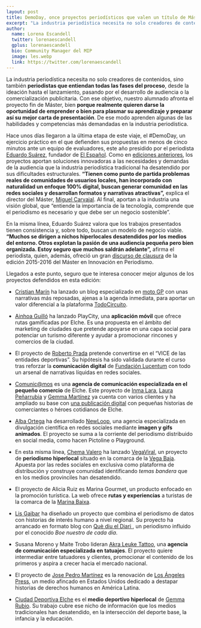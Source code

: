 ```yaml
---
layout: post
title: DemoDay, once proyectos periodísticos que valen un título de Máster
excerpt: "La industria periodística necesita no solo creadores de contenidos, sino también periodistas que entiendan todas las fases del proceso, desde la ideación hasta el lanzamiento, pasando por el desarrollo de audiencia o la comercialización publicitaria. Con ese objetivo, nuestro alumnado afronta el proyecto fin de Máster, bien porque realmente quieren darse la oportunidad de emprender o bien para plasmar su aprendizaje y preparar su mejor carta de presentación. Así aprenden algunas de las habilidades y competencias más demandadas en la industria periodística."
author:
  name: Lorena Escandell
  twitter: lorenaescandell
  gplus: lorenaescandell 
  bio: Community Manager del MIP
  image: les.webp
  link: https://twitter.com/lorenaescandell
---
```

La industria periodística necesita no solo creadores de contenidos, sino también **periodistas que entiendan todas las fases del proceso**, desde la ideación hasta el lanzamiento, pasando por el desarrollo de audiencia o la comercialización publicitaria. Con ese objetivo, nuestro alumnado afronta el proyecto fin de Máster, bien **porque realmente quieren darse la oportunidad de emprender o bien para plasmar su aprendizaje y preparar así su mejor carta de presentación**. De ese modo aprenden algunas de las habilidades y competencias más demandadas en la industria periodística. 

Hace unos días llegaron a la última etapa de este viaje, el #DemoDay, un ejercicio práctico en el que defienden sus propuestas en menos de cinco minutos ante un equipo de evaluadores, este año presidido por el periodista [Eduardo Suárez](https://twitter.com/eduardosuarez), fundador de [El Español](http://www.elespanol.com/). Como en [ediciones anteriores](http://mip.umh.es/blog/2015/09/28/ideas-proyectos-del-master/), los proyectos aportan soluciones innovadoras a las necesidades y demandas de la audiencia que la industria periodística tradicional ha desatendido por sus dificultades estructurales. **“Tienen como punto de partida problemas reales de comunidades de usuarios locales, han incorporado con naturalidad un enfoque 100% digital, buscan generar comunidad en las redes sociales y desarrollan formatos y narrativas atractivas”,** explica el director del Máster, [Miguel Carvajal](https://twitter.com/mcarvajal_). Al final, aportan a la industria una visión global, que “entiende la importancia de la tecnología, comprende que el periodismo es necesario y que debe ser un negocio sostenible”. 

En la misma línea, Eduardo Suárez valora que los trabajos presentados tienen consistencia y, sobre todo, buscan un modelo de negocio viable. **“Muchos se dirigen a nichos hiperlocales desatendidos por los medios del entorno. Otros explotan la pasión de una audiencia pequeña pero bien organizada. Estoy seguro que muchos saldrán adelante”,** afirma el periodista, quien, además, ofreció un gran [discurso de clausura](https://nohacefaltapapel.com/el-periodismo-no-ha-muerto-imaginemos-su-futuro-sin-ataduras-y-respetando-a-la-audiencia-e1d4a5d1a6de?gi=b75c1c78ae98#.i1zo6o5bx) de la edición 2015-2016 del Máster en Innovación en Periodismo. 

Llegados a este punto, seguro que te interesa conocer mejor algunos de los proyectos defendidos en esta edición: 

- [Cristian Marín](https://twitter.com/Crms74) ha lanzado un blog especializado en [moto GP](http://www.todocircuito.com/reportajes/slow-motion-gp) con unas narrativas más reposadas, ajenas a la agenda inmediata, para aportar un valor diferencial a la plataforma [TodoCircuito](http://www.todocircuito.com). 

- [Ainhoa Guilló](https://twitter.com/Ainhooooooa) ha lanzado PlayCity, una **aplicación móvil** que ofrece rutas gamificadas por Elche. Es una propuesta en el ámbito del marketing de ciudades que pretende apoyarse en una capa social para potenciar un turismo diferente y ayudar a promocionar rincones y comercios de la ciudad.

- El proyecto de [Roberto Prada](https://twitter.com/PradaRoberto) pretende convertirse en el “VICE de las entidades deportivas”. Su hipótesis ha sido validada durante el curso tras reforzar la **comunicación digital** de [Fundación Lucentum](http://www.fundacionlucentum.com) con todo un arsenal de narrativas líquidas en redes sociales. 

- [Comunic@mos](http://socialmediacomunicamos.es) es una **agencia de comunicación especializada en el pequeño comercio** de Elche. Este proyecto de [Inma Lara](https://twitter.com/INMALARA), [Laura Peñarrubia](https://twitter.com/ElePeGe) y [Gemma Martínez](https://twitter.com/GeDolz) ya cuenta con varios clientes y ha ampliado su base con [una publicación digital]( http://tuescaparate.es/) con pequeñas historias de comerciantes o héroes cotidianos de Elche. 

- [Alba Ortega](https://twitter.com/albagortega) ha desarrollado [NewLoop](https://twitter.com/newloopgifs), una agencia especializada en divulgación científica en redes sociales mediante **imagen y gifs animados**. El proyecto se suma a la corriente del periodismo distribuido en social media, como hacen Pictoline o Playground. 

- En esta misma línea, [Chema Valero](https://twitter.com/josvap) ha lanzado [VegaViral](https://twitter.com/VegaViral), un proyecto de **periodismo hiperlocal** situado en la comarca de la [Vega Baja](https://es.wikipedia.org/wiki/Vega_Baja_del_Segura). Apuesta por las redes sociales en exclusiva como plataforma de distribución y construye comunidad identificando _temas bandera_ que en los medios provinciles han desatendido. 

- El proyecto de Alicia Ruiz es Marina Gourmet, un producto enfocado en la promoción turística. La web ofrece **rutas y experiencias** a turistas de la comarca de la [Marina Baixa](https://es.wikipedia.org/wiki/Marina_Baja).  

- [Lis Gaibar](https://twitter.com/LisGaibar) ha diseñado un proyecto que combina el periodismo de datos con historias de interés humano a nivel regional. Su proyecto ha arrancado en formato blog con [Què diu el Diari ](https://quediueldiari.wordpress.com/), un periodismo influido por el conocido _Boe nuestro de cada día_. 

- Susana Moreno y Maite Trobo lideran [Akra Leuke Tattoo](https://www.facebook.com/akraleuketattoo), una **agencia de comunicación especializada en tatuajes**. El proyecto quiere intermediar entre tatuadores y clientes, promocionar el contenido de los primeros y aspira a crecer hacia el mercado nacional.

- El proyecto de [Jose Pedro Martínez](https://twitter.com/JosepBalam) es la renovación de [Los Ángeles Press](http://www.losangelespress.org), un medio afincado en Estados Unidos dedicado a destapar historias de derechos humanos en América Latina.  

- [Ciudad Deportiva Elche](https://twitter.com/CiudadeportivaE) es el **medio deportivo hiperlocal** de [Gemma Rubio](https://twitter.com/gemarubionav). Su trabajo cubre ese nicho de información que los medios tradicionales han desatendido, en la intersección del deporte base, la infancia y la educación. 
